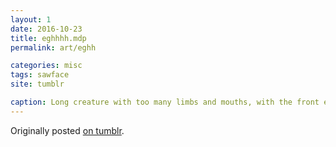 ```yaml
---
layout: 1
date: 2016-10-23
title: eghhhh.mdp
permalink: art/eghh

categories: misc
tags: sawface
site: tumblr

caption: Long creature with too many limbs and mouths, with the front end resembling a human. Arms split into two at teh elbow, and the monster's mouths are sticking out of the human's mouth & neck. 
---
```

Originally posted [on tumblr](https://aflyleaf3.wordpress.com/2016/10/24/eghggghhhhmore-return-of-friend-maybe-one-of/).